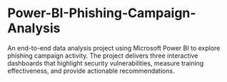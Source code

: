 # Power-BI-Phishing-Campaign-Analysis
An end-to-end data analysis project using Microsoft Power BI to explore phishing campaign activity.   The project delivers three interactive dashboards that highlight security vulnerabilities, measure training effectiveness, and provide actionable recommendations.
